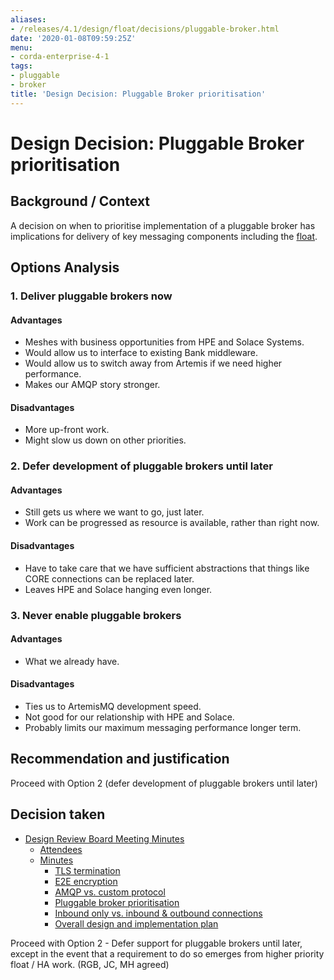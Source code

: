 ```yaml
---
aliases:
- /releases/4.1/design/float/decisions/pluggable-broker.html
date: '2020-01-08T09:59:25Z'
menu:
- corda-enterprise-4-1
tags:
- pluggable
- broker
title: 'Design Decision: Pluggable Broker prioritisation'
---
```



# Design Decision: Pluggable Broker prioritisation


## Background / Context

A decision on when to prioritise implementation of a pluggable broker has implications for delivery of key messaging
components including the [float](../design.md).


## Options Analysis


### 1. Deliver pluggable brokers now


#### Advantages


* Meshes with business opportunities from HPE and Solace Systems.
* Would allow us to interface to existing Bank middleware.
* Would allow us to switch away from Artemis if we need higher performance.
* Makes our AMQP story stronger.


#### Disadvantages


* More up-front work.
* Might slow us down on other priorities.


### 2. Defer development of pluggable brokers until later


#### Advantages


* Still gets us where we want to go, just later.
* Work can be progressed as resource is available, rather than right now.


#### Disadvantages


* Have to take care that we have sufficient abstractions that things like CORE connections can be replaced later.
* Leaves HPE and Solace hanging even longer.


### 3. Never enable pluggable brokers


#### Advantages


* What we already have.


#### Disadvantages


* Ties us to ArtemisMQ development speed.
* Not good for our relationship with HPE and Solace.
* Probably limits our maximum messaging performance longer term.


## Recommendation and justification

Proceed with Option 2 (defer development of pluggable brokers until later)


## Decision taken



* [Design Review Board Meeting Minutes](drb-meeting-20171116.md)
    * [Attendees](drb-meeting-20171116.md#attendees)
    * [Minutes](drb-meeting-20171116.md#minutes)
        * [TLS termination](drb-meeting-20171116.md#id1)
        * [E2E encryption](drb-meeting-20171116.md#id2)
        * [AMQP vs. custom protocol](drb-meeting-20171116.md#id3)
        * [Pluggable broker prioritisation](drb-meeting-20171116.md#id4)
        * [Inbound only vs. inbound & outbound connections](drb-meeting-20171116.md#inbound-only-vs-inbound-outbound-connections)
        * [Overall design and implementation plan](drb-meeting-20171116.md#overall-design-and-implementation-plan)







Proceed with Option 2 - Defer support for pluggable brokers until later, except in the event that a requirement to do so emerges from higher priority float / HA work. (RGB, JC, MH agreed)

